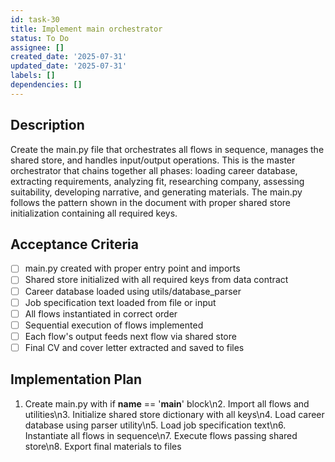 ```yaml
---
id: task-30
title: Implement main orchestrator
status: To Do
assignee: []
created_date: '2025-07-31'
updated_date: '2025-07-31'
labels: []
dependencies: []
---
```


## Description

Create the main.py file that orchestrates all flows in sequence, manages the shared store, and handles input/output operations. This is the master orchestrator that chains together all phases: loading career database, extracting requirements, analyzing fit, researching company, assessing suitability, developing narrative, and generating materials. The main.py follows the pattern shown in the document with proper shared store initialization containing all required keys.
## Acceptance Criteria

- [ ] main.py created with proper entry point and imports
- [ ] Shared store initialized with all required keys from data contract
- [ ] Career database loaded using utils/database_parser
- [ ] Job specification text loaded from file or input
- [ ] All flows instantiated in correct order
- [ ] Sequential execution of flows implemented
- [ ] Each flow's output feeds next flow via shared store
- [ ] Final CV and cover letter extracted and saved to files

## Implementation Plan

1. Create main.py with if __name__ == '__main__' block\n2. Import all flows and utilities\n3. Initialize shared store dictionary with all keys\n4. Load career database using parser utility\n5. Load job specification text\n6. Instantiate all flows in sequence\n7. Execute flows passing shared store\n8. Export final materials to files

